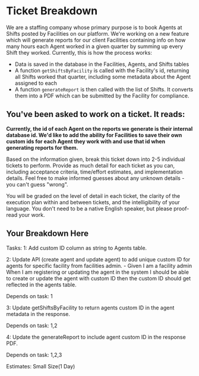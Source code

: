 # Ticket Breakdown
We are a staffing company whose primary purpose is to book Agents at Shifts posted by Facilities on our platform. We're working on a new feature which will generate reports for our client Facilities containing info on how many hours each Agent worked in a given quarter by summing up every Shift they worked. Currently, this is how the process works:

- Data is saved in the database in the Facilities, Agents, and Shifts tables
- A function `getShiftsByFacility` is called with the Facility's id, returning all Shifts worked that quarter, including some metadata about the Agent assigned to each
- A function `generateReport` is then called with the list of Shifts. It converts them into a PDF which can be submitted by the Facility for compliance.

## You've been asked to work on a ticket. It reads:

**Currently, the id of each Agent on the reports we generate is their internal database id. We'd like to add the ability for Facilities to save their own custom ids for each Agent they work with and use that id when generating reports for them.**


Based on the information given, break this ticket down into 2-5 individual tickets to perform. Provide as much detail for each ticket as you can, including acceptance criteria, time/effort estimates, and implementation details. Feel free to make informed guesses about any unknown details - you can't guess "wrong".


You will be graded on the level of detail in each ticket, the clarity of the execution plan within and between tickets, and the intelligibility of your language. You don't need to be a native English speaker, but please proof-read your work.

## Your Breakdown Here

Tasks:
1: Add custom ID column as string to Agents table.


2: Update API (create agent and update agent) to add unique custom ID for agents for specific facility from facilities admin.
    - Given I am a facility admin 
    When I am registering or updating the agent in the system 
    I should be able to create or update the agent with custom ID
    then the custom ID should get reflected in the agents table.

Depends on  task: 1

3: Update getShiftsByFacility to return agents custom ID in the agent metadata in the response.


Depends on  task: 1,2

4: Update the generateReport to include agent custom ID in the response PDF.

Depends on  task: 1,2,3

Estimates: Small Size(1 Day)

